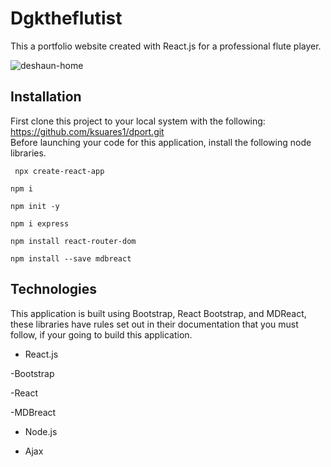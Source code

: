 # Dgktheflutist
This a portfolio website created with React.js for a professional flute player. 

![deshaun-home](https://user-images.githubusercontent.com/44280043/83954737-d4704e00-a819-11ea-9f24-6c132dd0a325.png)
 
## Installation 
First clone this project to your local system with the following: https://github.com/ksuares1/dport.git  
Before launching your code for this application, install the following node libraries.

``` npx create-react-app```

``` npm i ```

``` npm init -y ```

``` npm i express ```

``` npm install react-router-dom ```

```npm install --save mdbreact ```

## Technologies
This application is built using Bootstrap, React Bootstrap, and MDReact, these libraries have rules set out in their documentation that you must follow, if your going to build this application. 

- React.js

-Bootstrap

-React 

-MDBreact

- Node.js

- Ajax

